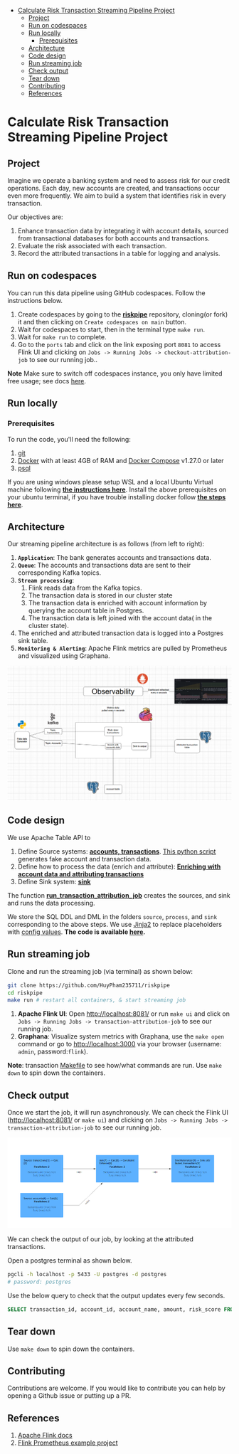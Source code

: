 * [Calculate Risk Transaction Streaming Pipeline Project](#calculate-risk-transaction-streaming-pipeline-project)
   * [Project](#project)
   * [Run on codespaces](#run-on-codespaces)
   * [Run locally](#run-locally)
      * [Prerequisites](#prerequisites)
   * [Architecture](#architecture)
   * [Code design](#code-design)
   * [Run streaming job](#run-streaming-job)
   * [Check output](#check-output)
   * [Tear down](#tear-down)
   * [Contributing](#contributing)
   * [References](#references)

# Calculate Risk Transaction Streaming Pipeline Project

## Project

Imagine we operate a banking system and need to assess risk for our credit operations. Each day, new accounts are created, and transactions occur even more frequently. We aim to build a system that identifies risk in every transaction.

Our objectives are:

1. Enhance transaction data by integrating it with account details, sourced from transactional databases for both accounts and transactions.
2. Evaluate the risk associated with each transaction.
3. Record the attributed transactions in a table for logging and analysis.

## Run on codespaces

You can run this data pipeline using GitHub codespaces. Follow the instructions below.

1. Create codespaces by going to the **[riskpipe](https://github.com/HuyPham235711/riskpipe)** repository, cloning(or fork) it and then clicking on `Create codespaces on main` button.
2. Wait for codespaces to start, then in the terminal type `make run`.
3. Wait for `make run` to complete.
4. Go to the `ports` tab and click on the link exposing port `8081` to access Flink UI and clicking on `Jobs -> Running Jobs -> checkout-attribution-job` to see our running job..

**Note** Make sure to switch off codespaces instance, you only have limited free usage; see docs [here](https://github.com/features/codespaces#pricing).

## Run locally

### Prerequisites

To run the code, you'll need the following:

1. [git](https://git-scm.com/book/en/v2/Getting-Started-Installing-Git)
2. [Docker](https://docs.docker.com/engine/install/) with at least 4GB of RAM and [Docker Compose](https://docs.docker.com/compose/install/) v1.27.0 or later
3. [psql](https://blog.timescale.com/tutorials/how-to-install-psql-on-mac-ubuntu-debian-windows/)

If you are using windows please setup WSL and a local Ubuntu Virtual machine following **[the instructions here](https://ubuntu.com/tutorials/install-ubuntu-on-wsl2-on-windows-10#1-overview)**. Install the above prerequisites on your ubuntu terminal, if you have trouble installing docker follow **[the steps here](https://www.digitalocean.com/community/tutorials/how-to-install-and-use-docker-on-ubuntu-22-04#step-1-installing-docker)**.

## Architecture

Our streaming pipeline architecture is as follows (from left to right):

1. **`Application`**: The bank generates accounts and transactions data.
2. **`Queue`**: The accounts and transactions data are sent to their corresponding Kafka topics.
3. **`Stream processing`**: 
   1. Flink reads data from the Kafka topics.
   2. The transaction data is stored in our cluster state
   3. The transaction data is enriched with account information by querying the account table in Postgres.
   4. The transaction data is left joined with the account data( in the cluster state).
5. The enriched and attributed transaction data is logged into a Postgres sink table.
4. **`Monitoring & Alerting`**: Apache Flink metrics are pulled by Prometheus and visualized using Graphana.

![Architecture](./assets/images/arch.png)

## Code design

We use Apache Table API to 

1. Define Source systems: **[accounts, transactions](https://github.com/HuyPham235711/riskpipe/blob/main/datagen/gen_fake_data.py)**. [This python script]([datagen/gen_fake_data.py](https://github.com/HuyPham235711/riskpipe/blob/main/datagen/gen_fake_data.py)) generates fake account and transaction data.
2. Define how to process the data (enrich and attribute): **[Enriching with account data and attributing transactions ](https://github.com/HuyPham235711/riskpipe/blob/main/code/process/attribute_transactions.sql)**
3. Define Sink system: **[sink](https://github.com/HuyPham235711/riskpipe/blob/main/code/sink/attributed_transactions.sql)**

The function **[run_transaction_attribution_job](https://github.com/HuyPham235711/riskpipe/blob/main/code/transaction_attribution.py#L92C1-L98C23)** creates the sources, and sink and runs the data processing.

We store the SQL DDL and DML in the folders `source`, `process`, and `sink` corresponding to the above steps. We use [Jinja2](https://jinja.palletsprojects.com/en/3.1.x/) to replace placeholders with [config values](https://github.com/HuyPham235711/riskpipe/blob/main/code/transaction_attribution.py#L15C1-L62C56). **The code is available [here](https://github.com/HuyPham235711/riskpipe).**

## Run streaming job

Clone and run the streaming job (via terminal) as shown below:

```bash
git clone https://github.com/HuyPham235711/riskpipe
cd riskpipe
make run # restart all containers, & start streaming job
```

1. **Apache Flink UI**: Open [http://localhost:8081/](http://localhost:8081/) or run `make ui` and click on `Jobs -> Running Jobs -> transaction-attribution-job` to see our running job. 
2. **Graphana**: Visualize system metrics with Graphana, use the `make open` command or go to [http://localhost:3000](http://localhost:3000) via your browser (username: `admin`, password:`flink`).

**Note**: transaction [Makefile](https://github.com/HuyPham235711/riskpipe/blob/main/Makefile) to see how/what commands are run. Use `make down` to spin down the containers.

## Check output

Once we start the job, it will run asynchronously. We can check the Flink UI ([http://localhost:8081/](http://localhost:8081/) or `make ui`) and clicking on `Jobs -> Running Jobs -> transaction-attribution-job` to see our running job.

![Flink UI](assets/images/flink_ui.png)

We can check the output of our job, by looking at the attributed transactions. 

Open a postgres terminal as shown below.

```bash
pgcli -h localhost -p 5433 -U postgres -d postgres 
# password: postgres
```

Use the below query to check that the output updates every few seconds.

```sql
SELECT transaction_id, account_id, account_name, amount, risk_score FROM banking.attributed_transactions ORDER BY datetime_occured desc limit 5;
```

## Tear down 

Use `make down` to spin down the containers.

## Contributing

Contributions are welcome. If you would like to contribute you can help by opening a Github issue or putting up a PR.

## References

1. [Apache Flink docs](https://nightlies.apache.org/flink/flink-docs-release-1.17/)
2. [Flink Prometheus example project](https://github.com/mbode/flink-prometheus-example)

